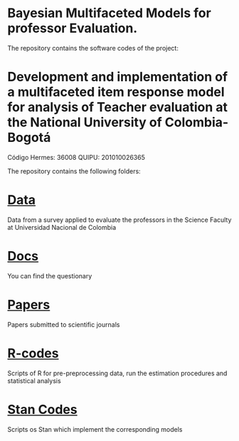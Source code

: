 # Bayesian Multifaceted Models for professor Evaluation.

The repository contains the software codes of the project: 

# Development and implementation of a multifaceted item response model for analysis of Teacher evaluation at the National University of Colombia-Bogotá
Código Hermes:	36008
QUIPU: 201010026365

The repository contains the following folders:

# [Data](https://github.com/AprendizajeProfundo/ModelosBayesianosEvaluacionDocente/tree/master/Data)
Data from a survey applied to evaluate the professors in the Science Faculty at Universidad Nacional de Colombia

# [Docs ](https://github.com/AprendizajeProfundo/ModelosBayesianosEvaluacionDocente/tree/master/Docs)
You can find the questionary

#  [Papers](https://github.com/AprendizajeProfundo/ModelosBayesianosEvaluacionDocente/tree/master/papers)
Papers submitted to scientific journals

# [R-codes](https://github.com/AprendizajeProfundo/ModelosBayesianosEvaluacionDocente/tree/master/R-Codes)
Scripts of R for pre-preprocessing data, run the estimation procedures and statistical analysis

# [Stan Codes](https://github.com/AprendizajeProfundo/ModelosBayesianosEvaluacionDocente/tree/master/Stan-codes)
Scripts os Stan which implement the corresponding models
 
